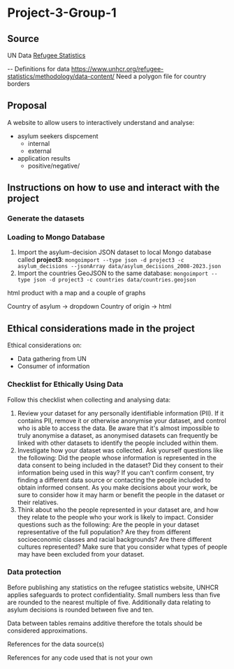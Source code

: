 # Project-3-Group-1

## Source
UN Data
[Refugee Statistics](https://api.unhcr.org/docs/refugee-statistics.html#api-Default-countries)

-- Definitions for data
https://www.unhcr.org/refugee-statistics/methodology/data-content/
Need a polygon file for country borders

## Proposal

A website to allow users to interactively understand and analyse:
- asylum seekers dispcement
  -  internal
  -  external 
- application results
  - positive/negative/   
 

## Instructions on how to use and interact with the project

### Generate the datasets


### Loading to Mongo Database
1. Import the asylum-decision JSON dataset to local Mongo database called **project3**:
   `mongoimport --type json -d project3 -c asylum_decisions --jsonArray data/asylum_decisions_2008-2023.json`
2. Import the countries GeoJSON to the same database:
   `mongoimport --type json -d project3 -c countries data/countries.geojson`

html product with a map and a couple of graphs

Country of asylum -> dropdown
Country of origin -> html

## Ethical considerations made in the project
Ethical considerations on:
- Data gathering from UN
- Consumer of information


### Checklist for Ethically Using Data
Follow this checklist when collecting and analysing data:
1. Review your dataset for any personally identifiable information (PII). If it contains PII, remove it
or otherwise anonymise your dataset, and control who is able to access the data. Be aware that it's
almost impossible to truly anonymise a dataset, as anonymised datasets can frequently be linked with
other datasets to identify the people included within them.
2. Investigate how your dataset was collected. Ask yourself questions like the following: Did the people
whose information is represented in the data consent to being included in the dataset? Did they consent
to their information being used in this way? If you can't confirm consent, try finding a different data
source or contacting the people included to obtain informed consent. As you make decisions about your
work, be sure to consider how it may harm or benefit the people in the dataset or their relatives.
3. Think about who the people represented in your dataset are, and how they relate to the people
who your work is likely to impact. Consider questions such as the following: Are the people in your
dataset representative of the full population? Are they from different socioeconomic classes and racial
backgrounds? Are there different cultures represented? Make sure that you consider what types of
people may have been excluded from your dataset.


### Data protection

Before publishing any statistics on the refugee statistics website, UNHCR applies safeguards to protect confidentiality. Small numbers less than five are rounded to the nearest multiple of five. Additionally data relating to asylum decisions is rounded between five and ten.

Data between tables remains additive therefore the totals should be considered approximations.

References for the data source(s)

References for any code used that is not your own
